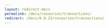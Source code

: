 ```yaml
---
layout: redirect-docs
permalink: /docs/resources/transactions/
redirect: /docs/0.0.23/resources/transactions/
---
```

